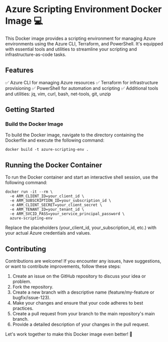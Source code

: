 # Azure Scripting Environment Docker Image 💻

This Docker image provides a scripting environment for managing Azure environments using the Azure CLI, Terraform, and PowerShell. It's equipped with essential tools and utilities to streamline your scripting and infrastructure-as-code tasks.

## Features

✅ Azure CLI for managing Azure resources
✅ Terraform for infrastructure provisioning
✅ PowerShell for automation and scripting
✅ Additional tools and utilities: jq, vim, curl, bash, net-tools, git, unzip

## Getting Started

### Build the Docker Image

To build the Docker image, navigate to the directory containing the Dockerfile and execute the following command:

```
docker build -t azure-scripting-env .
```

## Running the Docker Container

To run the Docker container and start an interactive shell session, use the following command:

```
docker run -it --rm \
  -e ARM_CLIENT_ID=your_client_id \
  -e ARM_SUBSCRIPTION_ID=your_subscription_id \
  -e ARM_CLIENT_SECRET=your_client_secret \
  -e ARM_TENANT_ID=your_tenant_id \
  -e ARM_SVCID_PASS=your_service_principal_password \
  azure-scripting-env
```

Replace the placeholders (your_client_id, your_subscription_id, etc.) with your actual Azure credentials and values.

## Contributing

Contributions are welcome! If you encounter any issues, have suggestions, or want to contribute improvements, follow these steps:

1. Create an issue on the GitHub repository to discuss your idea or problem.
2. Fork the repository.
3. Create a new branch with a descriptive name (feature/my-feature or bugfix/issue-123).
4. Make your changes and ensure that your code adheres to best practices.
5. Create a pull request from your branch to the main repository's main branch.
6. Provide a detailed description of your changes in the pull request.

Let's work together to make this Docker image even better! 👥
